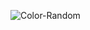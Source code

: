 



![Color-Random](https://github.com/Albert00012/RandomColor/assets/132966091/594346a0-e7d0-425a-a38b-46c84fc36185)
